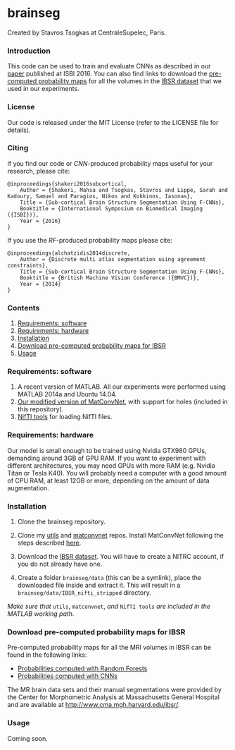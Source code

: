 # brainseg

Created by Stavros Tsogkas at CentraleSupelec, Paris.

### Introduction

This code can be used to train and evaluate CNNs as described in our [paper](https://hal.archives-ouvertes.fr/hal-01265500v1) published at ISBI 2016. You can also find links to download the [pre-computed probability maps](download-probabilities) for all the volumes in the [IBSR dataset](https://www.nitrc.org/frs/?group_id=48) that we used in our experiments. 

### License

Our code is released under the MIT License (refer to the LICENSE file for details).

### Citing 

If you find our code or *CNN*-produced probability maps useful for your research, please cite:

    @inproceedings{shakeri2016subcortical,
        Author = {Shakeri, Mahsa and Tsogkas, Stavros and Lippe, Sarah and Kadoury, Samuel and Paragios, Nikos and Kokkinos, Iasonas},
        Title = {Sub-cortical Brain Structure Segmentation Using F-CNNs},
        Booktitle = {International Symposium on Biomedical Imaging ({ISBI})},
        Year = {2016}
    }
  
If you use the *RF*-produced probability maps please cite:

    @inproceedings{alchatzidis2014discrete,
        Author = {Discrete multi atlas segmentation using agreement constraints},
        Title = {Sub-cortical Brain Structure Segmentation Using F-CNNs},
        Booktitle = {British Machine Vision Conference ({BMVC})},
        Year = {2014}
    }

    
### Contents
1. [Requirements: software](#requirements-software)
2. [Requirements: hardware](#requirements-hardware)
3. [Installation](#installation)
4. [Download pre-computed probability maps for IBSR](#download)
5. [Usage](#usage)

### Requirements: software

1. A recent version of MATLAB. All our experiments were performed using MATLAB 2014a and Ubuntu 14.04.
2. [Our modified version of MatConvNet](https://github.com/tsogkas/matconvnet), with support for holes (included in this repository). 
3. [NifTI tools](http://www.mathworks.com/matlabcentral/fileexchange/8797-tools-for-nifti-and-analyze-image) for loading NifTI files.

### Requirements: hardware

Our model is small enough to be trained using Nvidia GTX980 GPUs, demanding around 3GB of GPU RAM. If you want to experiment with different architectures, you may need GPUs with more RAM (e.g. Nvidia Titan or Tesla K40). You will probably need a computer with a good amount of CPU RAM, at least 12GB or more, depending on the amount of data augmentation. 

### Installation

1. Clone the brainseg repository.
  
2. Clone my [utils](https://github.com/tsogkas/utils) and [matconvnet](https://github.com/tsogkas/matconvnet) repos. Install MatConvNet following the steps described [here](http://www.vlfeat.org/matconvnet/install/).

3. Download the [IBSR dataset](https://www.nitrc.org/frs/?group_id=48). You will have to create a NITRC account, if you do not already have one.

4. Create a folder `brainseg/data` (this can be a symlink), place the downloaded file inside and extract it. This will result in a `brainseg/data/IBSR_nifti_stripped` directory. 

_Make sure that_ `utils`, `matconvnet`, _and_ `NifTI tools` _are included in the MATLAB working path._ 

### Download pre-computed probability maps for IBSR

Pre-computed probability maps for all the MRI volumes in IBSR can be found in the following links:
	
- [Probabilities computed with Random Forests](http://cvn.ecp.fr/data/brainsegm/RF_prob.zip)
- [Probabilities computed with CNNs](http://cvn.ecp.fr/data/brainsegm/cnn_prob_nii.zip)

The MR brain data sets and their manual segmentations were provided by the Center for Morphometric Analysis at Massachusetts General Hospital and are available at http://www.cma.mgh.harvard.edu/ibsr/.

### Usage

Coming soon.
